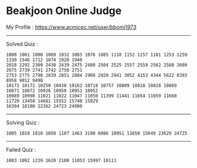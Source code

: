 # Beakjoon Online Judge

My Profile : https://www.acmicpc.net/user/bbomi1973

---

Solved Quiz : 
```
1000 1001 1008 1009 1032 1065 1076 1085 1110 1152 1157 1181 1253 1259 1330 1546 1712 1874 1920 1940
2018 2292 2309 2438 2439 2475 2480 2504 2525 2557 2559 2562 2588 2609 2675 2739 2741 2742 2750 2751
2753 2775 2798 2839 2851 2884 2908 2920 2941 3052 4153 4344 5622 8393 8958 9012 9498 
10171 10172 10250 10430 10162 10718 10757 10809 10818 10828 10869 10871 10872 10926 10950 10951 10952
10989 10998 11021 11022 11047 11050 11399 11441 11654 11659 11660 11720 13458 14681 15552 15740 15829
16394 18108 22362 24723 24900
```

---

Solving Quiz :
```
1005 1010 1018 1050 1107 1463 3190 6086 10951 11658 15649 23629 24725
```

---

Failed Quiz :
```
1003 1092 1239 1620 2108 11053 15997 18111
```